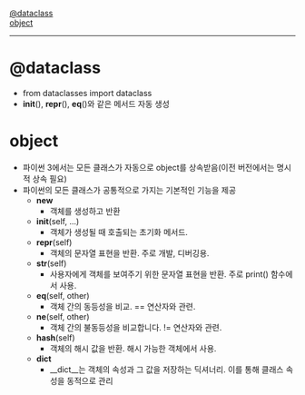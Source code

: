 [@dataclass](https://github.com/2jimoo/wiki-in-my-brain/blob/main/study-log/etc/python.md#dataclass-1)  
[object](https://github.com/2jimoo/wiki-in-my-brain/blob/main/study-log/etc/python.md#object)

--- 


# @dataclass
- from dataclasses import dataclass
-  __init__(), __repr__(), __eq__()와 같은 메서드 자동 생성

# object
- 파이썬 3에서는 모든 클래스가 자동으로 object를 상속받음(이전 버전에서는 명시적 상속 필요)
- 파이썬의 모든 클래스가 공통적으로 가지는 기본적인 기능을 제공
  - __new__
    - 객체를 생성하고 반환
  - __init__(self, ...)
    - 객체가 생성될 때 호출되는 초기화 메서드.
  - __repr__(self)
    - 객체의 문자열 표현을 반환. 주로 개발, 디버깅용.
  - __str__(self)
    - 사용자에게 객체를 보여주기 위한 문자열 표현을 반환. 주로 print() 함수에서 사용.
  - __eq__(self, other)
    - 객체 간의 동등성을 비교. == 연산자와 관련.
  - __ne__(self, other)
    - 객체 간의 불동등성을 비교합니다. != 연산자와 관련.
  - __hash__(self)
    - 객체의 해시 값을 반환. 해시 가능한 객체에서 사용.
  - __dict__
    - __dict__는 객체의 속성과 그 값을 저장하는 딕셔너리. 이를 통해 클래스 속성을 동적으로 관리
